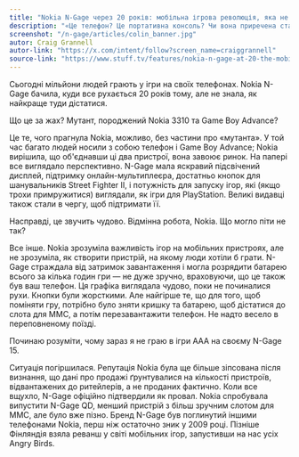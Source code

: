 ```yaml
---
title: "Nokia N-Gage через 20 років: мобільна ігрова революція, яка не відбулася"
description: "«Це телефон? Це портативна консоль? Чи вона приречена стати сміттям через свою жахливість? Однозначно хоча б один з цих варіантів. -- Stuff TV"
screenshot: "/n-gage/articles/colin_banner.jpg"
autor: Craig Grannell
autor-link: "https://x.com/intent/follow?screen_name=craiggrannell"
source-link: "https://www.stuff.tv/features/nokia-n-gage-at-20-the-mobile-gaming-revolution-that-wasnt/"
---
```


Сьогодні мільйони людей грають у ігри на своїх телефонах. Nokia N-Gage бачила, куди все рухається 20 років тому, але не знала, як найкраще туди дістатися.

Що це за жах? Мутант, породжений Nokia 3310 та Game Boy Advance?

Це те, чого прагнула Nokia, можливо, без частини про «мутанта». У той час багато людей носили з собою телефон і Game Boy Advance; Nokia вирішила, що об'єднавши ці два пристрої, вона завоює ринок. На папері все виглядало перспективно. N-Gage мала яскравий підсвічений дисплей, підтримку онлайн-мультиплеєра, достатньо кнопок для шанувальників Street Fighter II, і потужність для запуску ігор, які (якщо трохи примружитися) виглядали, як ігри для PlayStation. Великі видавці також стали в чергу, щоб підтримати її.

Насправді, це звучить чудово. Відмінна робота, Nokia. Що могло піти не так?

Все інше. Nokia зрозуміла важливість ігор на мобільних пристроях, але не зрозуміла, як створити пристрій, на якому люди хотіли б грати. N-Gage страждала від затримок завантаження і могла розрядити батарею всього за кілька годин гри — не дуже зручно, враховуючи, що це також був ваш телефон. Ця графіка виглядала чудово, поки не починалися рухи. Кнопки були жорсткими. Але найгірше те, що для того, щоб поміняти гру, потрібно було зняти кришку та батарею, щоб дістатися до слота для MMC, а потім перезавантажити телефон. Не надто весело в переповненому поїзді.

Починаю розуміти, чому зараз я не граю в ігри AAA на своєму N-Gage 15.

Ситуація погіршилася. Репутація Nokia була ще більше зіпсована після визнання, що дані про продажі ґрунтувалися на кількості пристроїв, відвантажених до ритейлерів, а не проданих фактично. Коли все вщухло, N-Gage офіційно підтвердили як провал. Nokia спробувала випустити N-Gage QD, менший пристрій з більш зручним слотом для MMC, але було вже пізно. Бренд N-Gage був поглинутий іншими телефонами Nokia, перш ніж остаточно зник у 2009 році. Пізніше Фінляндія взяла реванш у світі мобільних ігор, запустивши на нас усіх Angry Birds.